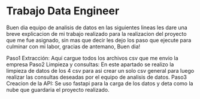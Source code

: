 # Trabajo Data Engineer 

Buen dia equipo de analisis de datos en las siguientes lineas les dare una breve explicacion de mi trabajo realizado para la realizacion del 
proyecto que me fue asignado, sin mas que decir les dejo los paso que ejecute para culminar con mi labor, gracias de antemano, Buen dia!

Paso1 Extracción: Aquí cargue todos los archivos csv que me envio la empresa
Paso2 Limpieza y consultas: En este apartado se realizo la limpieza de datos de los 4 csv para asi crear un solo csv general para luego realizar las 
consultas deseadas por el equipo de analisis de datos.
Paso3 Creacion de la API: Se uso fastapi para la carga de los datos y deta como la nube que guardaria el proyecto realizado.


